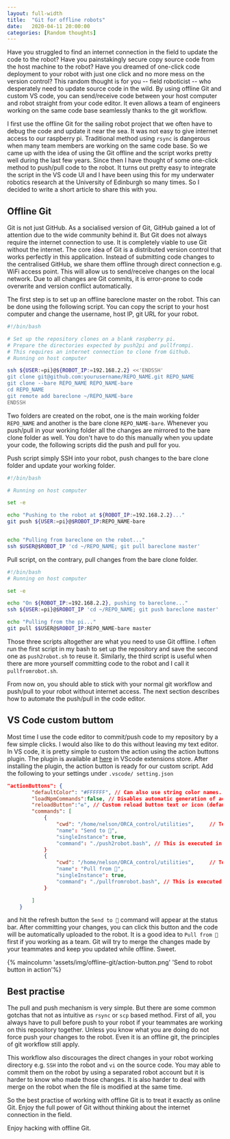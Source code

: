 ```yaml
---
layout: full-width
title:  "Git for offline robots"
date:   2020-04-11 20:00:00
categories: [Random thoughts]
---
```

Have you struggled to find an internet connection in the field to update the code to the robot?
Have you painstakingly secure copy source code from the host machine to the robot?
Have you dreamed of one-click code deployment to your robot with just one click and no more mess on the version control?
This random thought is for you -- field roboticist -- who desperately need to update source code in the wild.
By using offline Git and custom VS code, you can send/receive code between your host computer and robot straight from your code editor.
It even allows a team of engineers working on the same code base seamlessly thanks to the git workflow.

I first use the offline Git for the sailing robot project that we often have to debug the code and update it near the sea.
It was not easy to give internet access to our raspberry pi. Traditional method using `rsync` is dangerous when many team members are working on the same code base. So we came up with the idea of using the Git offline and the script works pretty well during the last few years.
Since then I have thought of some one-click method to push/pull code to the robot. 
It turns out pretty easy to integrate the script in the VS code UI and I have been using this for my underwater robotics research at the University of Edinburgh so many times. So I decided to write a short article to share this with you.



## Offline Git 

Git is not just GitHub. As a socialised version of Git, GitHub gained a lot of attention due to the wide community behind it. 
But Git does not always require the internet connection to use. It is completely viable to use Git without the internet.
The core idea of Git is a distributed version control that works perfectly in this application. 
Instead of submitting code changes to the centralised GitHub, we share them offline through direct connection e.g. WiFi access point.
This will allow us to send/receive changes on the local network. Due to all changes are Git commits, it is error-prone to code overwrite and version conflict automatically. 


The first step is to set up an offline bareclone master on the robot. 
This can be done using the following script. You can copy the script to your host computer and change the username, host IP, git URL for your robot.

```bash
#!/bin/bash

# Set up the repository clones on a blank raspberry pi.
# Prepare the directories expected by push2pi and pullfrompi.
# This requires an internet connection to clone from Github.
# Running on host computer

ssh ${USER:=pi}@${ROBOT_IP:=192.168.2.2} <<'ENDSSH'
git clone git@github.com:yourusername/REPO_NAME.git REPO_NAME
git clone --bare REPO_NAME REPO_NAME-bare
cd REPO_NAME
git remote add bareclone ~/REPO_NAME-bare
ENDSSH
```
Two folders are created on the robot, one is the main working folder `REPO_NAME` and another is the bare clone `REPO_NAME-bare`.
Whenever you push/pull in your working folder all the changes are mirrored to the bare clone folder as well.
You don't have to do this manually when you update your code, the following scripts did the push and pull for you.


Push script simply SSH into your robot, push changes to the bare clone folder and update your working folder.

```bash
#!/bin/bash

# Running on host computer

set -e

echo "Pushing to the robot at ${ROBOT_IP:=192.168.2.2}..."
git push ${USER:=pi}@$ROBOT_IP:REPO_NAME-bare


echo "Pulling from bareclone on the robot..."
ssh $USER@$ROBOT_IP 'cd ~/REPO_NAME; git pull bareclone master'
```

Pull script, on the contrary, pull changes from the bare clone folder.

```bash
#!/bin/bash
# Running on host computer

set -e

echo "On ${ROBOT_IP:=192.168.2.2}, pushing to bareclone..."
ssh ${USER:=pi}@$ROBOT_IP 'cd ~/REPO_NAME; git push bareclone master'

echo "Pulling from the pi..."
git pull $$USER@$ROBOT_IP:REPO_NAME-bare master


```
Those three scripts altogether are what you need to use Git offline. I often run the first script in my bash to set up the repository and save the second one as `push2robot.sh` to reuse it. Similarly, the third script is useful when there are more yourself committing code to the robot and I call it `pullfromrobot.sh`. 

From now on, you should able to stick with your normal git workflow and push/pull to your robot without internet access.
The next section describes how to automate the push/pull in the code editor.



## VS Code custom buttom

Most time I use the code editor to commit/push code to my repository by a few simple clicks. I would also like to do this without leaving my text editor.
In VS code, it is pretty simple to custom the action using the action buttons plugin. 
The plugin is available at [here](https://github.com/SeunLanLege/vscode-action-buttons) in VScode extensions store.
After installing the plugin, the action button is ready for our custom script.
Add the following to your settings under `.vscode/ setting.json`

```json
"actionButtons": {
        "defaultColor": "#FFFFFF", // Can also use string color names.
        "loadNpmCommands":false, // Disables automatic generation of actions for npm commands.
        "reloadButton":"♻️", // Custom reload button text or icon (default ↻). null value enables automatic reload on configuration change
        "commands": [
            {
                "cwd": "/home/nelson/ORCA_control/utilities",     // Terminal initial folder ${workspaceFolder} and os user home as defaults
                "name": "Send to 🤖",
                "singleInstance": true,
                "command": "./push2robot.bash", // This is executed in the terminal.
            }
            {
                "cwd": "/home/nelson/ORCA_control/utilities",     // Terminal initial folder ${workspaceFolder} and os user home as defaults
                "name": "Pull from 🤖",
                "singleInstance": true,
                "command": "./pullfromrobot.bash", // This is executed in the terminal.
            }

        ]
    }
```
and hit the refresh button the `Send to 🤖` command will appear at the status bar. 
After committing your changes, you can click this button and the code will be automatically uploaded to the robot.
It is a good idea to `Pull from 🤖` first if you working as a team.
Git will try to merge the changes made by your teammates and keep you updated while offline. Sweet.

{% maincolumn  'assets/img/offline-git/action-button.png' 'Send to robot button in action'%}


## Best practise

The pull and push mechanism is very simple. But there are some common gotchas that not as intuitive as `rsync` or `scp` based method.
First of all, you always have to pull before push to your robot if your teammates are working on this repository together.
Unless you know what you are doing do not force push your changes to the robot.
Even it is an offline git, the principles of git workflow still apply.

This workflow also discourages the direct changes in your robot working directory e.g. `SSH` into the robot and `vi` on the source code.
You may able to commit them on the robot by using a separated robot account but it is harder to know who made those changes.
It is also harder to deal with merge on the robot when the file is modified at the same time. 

So the best practise of working with offline Git is to treat it exactly as online Git. Enjoy the full power of Git without thinking about the internet connection in the field. 

Enjoy hacking with offline Git.

